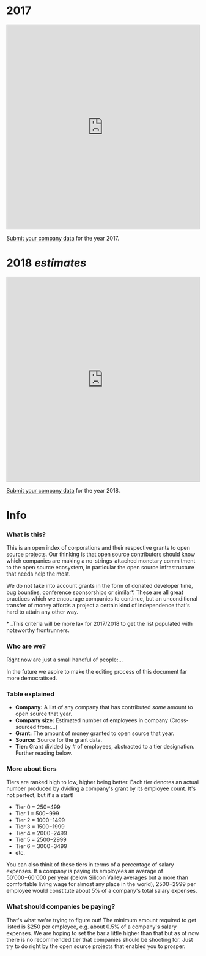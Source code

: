 # 2017

<iframe class="airtable-embed" src="https://airtable.com/embed/shrU08WDvS4Bpe2Fx?backgroundColor=yellow&viewControls=on" frameborder="0" onmousewheel="" width="100%" height="533" style="background: transparent; border: 1px solid #ccc;"></iframe>

[Submit your company data](https://airtable.com/shrjnkVGtZiCiSaGo) for the year 2017.

# 2018 *estimates*

<iframe class="airtable-embed" src="https://airtable.com/embed/shrXHu9L9g4nErcYY?backgroundColor=yellow&viewControls=on" frameborder="0" onmousewheel="" width="100%" height="533" style="background: transparent; border: 1px solid #ccc;"></iframe>

[Submit your company data](https://airtable.com/shrRDwmgXH28sha66) for the year 2018.

# Info

### What is this?

This is an open index of corporations and their respective grants to open source projects. Our thinking is that open source contributors should know which companies are making a no-strings-attached monetary commitment to the open source ecosystem, in particular the open source infrastructure that needs help the most.

We do not take into account grants in the form of donated developer time, bug bounties, conference sponsorships or similar\*. These are all great practices which we encourage companies to continue, but an unconditional transfer of money affords a project a certain kind of independence that's hard to attain any other way.

\* _This criteria will be more lax for 2017/2018 to get the list populated with noteworthy frontrunners.

### Who are we?

Right now are just a small handful of people:...

In the future we aspire to make the editing process of this document far more democratised.

### Table explained

- **Company:** A list of any company that has contributed *some* amount to open source that year.
- **Company size:** Estimated number of employees in company (Cross-sourced from:...)
- **Grant:** The amount of money granted to open source that year.
- **Source:** Source for the grant data.
- **Tier:** Grant divided by # of employees, abstracted to a tier designation. Further reading below.

### More about tiers

Tiers are ranked high to low, higher being better. Each tier denotes an actual number produced by dviding a company's grant by its employee count. It's not perfect, but it's a start!

- Tier 0 = $250-$499
- Tier 1 = $500-$999
- Tier 2 = $1000-$1499
- Tier 3 = $1500-$1999
- Tier 4 = $2000-$2499
- Tier 5 = $2500-$2999
- Tier 6 = $3000-$3499
- etc.

You can also think of these tiers in terms of a percentage of salary expenses. If a company is paying its employees an average of $50'000-$60'000 per year (below Silicon Valley averages but a more than comfortable living wage for almost any place in the world), $2500-$2999 per employee would constitute about 5% of a company's total salary expenses.

### What should companies be paying?

That's what we're trying to figure out! The minimum amount required to get listed is $250 per employee, e.g. about 0.5% of a company's salary expenses. We are hoping to set the bar a little higher than that but as of now there is no recommended tier that companies should be shooting for. Just try to do right by the open source projects that enabled you to prosper.
